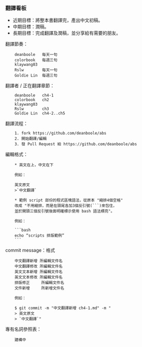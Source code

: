 ### 翻譯看板


* 近期目標：將整本書翻譯完，產出中文初稿。
* 中期目標：潤稿。
* 長期目標：完成翻譯及潤稿，並分享給有需要的朋友。

翻譯節奏：

		deanboole	每天一句
		colorbook	每週三句
		klaywang03	
		Rslw		每天一句
		Goldie Lin	每週三句

翻譯者 / 正在翻譯章節：

		deanboole	ch4-1
		colorbook	ch2	
		klaywang03	
		Rslw		ch3
		Goldie Lin	ch4-2..ch5

翻譯流程：

		1. fork https://github.com/deanboole/abs
		2. 開始翻譯/編輯
		3. 發 Pull Request 給 https://github.com/deanboole/abs

編輯格式：

		* 英文在上，中文在下
		
		例如：
		
		英文原文
		>`中文翻譯`

		* 範例 script 部份的程式區塊語法，從原本 "縮排4個空格"
		改成 "不用縮排，而是在頭尾各加3個反引號(```)來包住，
		並於開頭三個反引號後面明確標示使用 bash 語法標亮"。

		例如：
		
		```bash
		echo “scripts 排版範例”
		```

commit message：格式

		中文翻譯新增 所編輯文件名
		中文翻譯修改 所編輯文件名
		英文文本新增 所編輯文件名
		英文文本修改 所編輯文件名
		排版修正     所編輯文件名
		文件新增     所新增文件名

		例如：
		
		$ git commit -m "中文翻譯新增 ch4-1.md" -m "
		> 英文原文
		> `中文翻譯`"
		
專有名詞參照表：

		建構中
